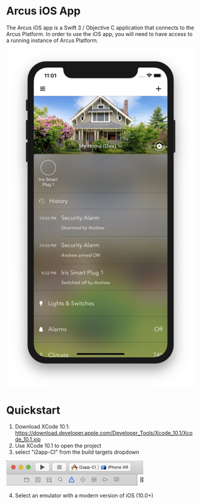 # Arcus iOS App

The Arcus iOS app is a Swift 3 / Objective C application that connects to the Arcus Platform. In order to use the iOS app, you will need to have access to a running instance of Arcus Platform.

![Arcus iOS app on iPhone XR iOS 12.1](docs/app.png)

# Quickstart

1. Download XCode 10.1: https://download.developer.apple.com/Developer_Tools/Xcode_10.1/Xcode_10.1.xip
2. Use XCode 10.1 to open the project
3. select "i2app-CI" from the build targets dropdown

![Selecting build target in XCode](docs/build.png)

4. Select an emulator with a modern version of iOS (10.0+)

